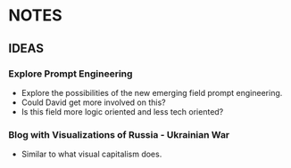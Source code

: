 # NOTES

## IDEAS

### Explore Prompt Engineering

* Explore the possibilities of the new emerging field prompt engineering.
* Could David get more involved on this?
* Is this field more logic oriented and less tech oriented?

### Blog with Visualizations of Russia - Ukrainian War

* Similar to what visual capitalism does.
